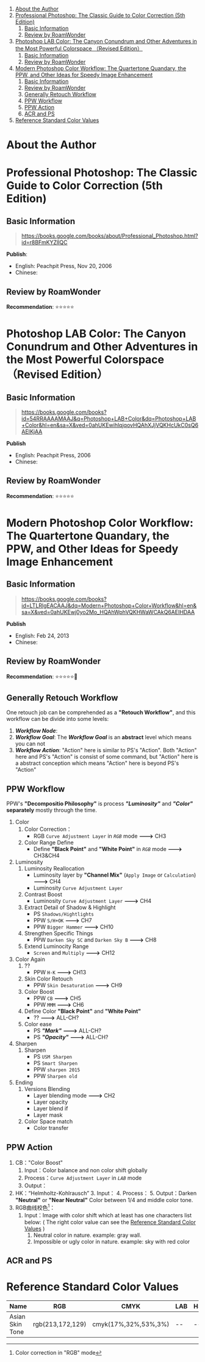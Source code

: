 
<!-- toc orderedList:1 depthFrom:1 depthTo:6 -->

1. [About the Author](#about-the-author)
1. [Professional Photoshop: The Classic Guide to Color Correction (5th Edition)](#professional-photoshop-the-classic-guide-to-color-correction-5th-edition)
	1. [Basic Information](#basic-information)
	1. [Review by RoamWonder](#review-by-roamwonder)
1. [Photoshop LAB Color: The Canyon Conundrum and Other Adventures in the Most Powerful Colorspace （Revised Edition）](#photoshop-lab-color-the-canyon-conundrum-and-other-adventures-in-the-most-powerful-colorspace-revised-edition)
	1. [Basic Information](#basic-information-1)
	1. [Review by RoamWonder](#review-by-roamwonder-1)
1. [Modern Photoshop Color Workflow: The Quartertone Quandary, the PPW, and Other Ideas for Speedy Image Enhancement](#modern-photoshop-color-workflow-the-quartertone-quandary-the-ppw-and-other-ideas-for-speedy-image-enhancement)
	1. [Basic Information](#basic-information-2)
	1. [Review by RoamWonder](#review-by-roamwonder-2)
	1. [Generally Retouch Workflow](#generally-retouch-workflow)
	1. [PPW Workflow](#ppw-workflow)
	1. [PPW Action](#ppw-action)
	1. [ACR and PS](#acr-and-ps)
1. [Reference Standard Color Values](#reference-standard-color-values)

<!-- tocstop -->

# About the Author

# Professional Photoshop: The Classic Guide to Color Correction (5th Edition)
## Basic Information
><https://books.google.com/books/about/Professional_Photoshop.html?id=r8BFmKYZlIQC>

**Publish**:
+ English: Peachpit Press, Nov 20, 2006
+ Chinese:


## Review by RoamWonder
**Recommendation**: ⭐⭐⭐⭐⭐

# Photoshop LAB Color: The Canyon Conundrum and Other Adventures in the Most Powerful Colorspace （Revised Edition）
## Basic Information
><https://books.google.com/books?id=54RRAAAAMAAJ&q=Photoshop+LAB+Color&dq=Photoshop+LAB+Color&hl=en&sa=X&ved=0ahUKEwihlqjqovHQAhXJjVQKHcUkC0sQ6AEIKjAA>

**Publish**
+ English: Peachpit Press, 2006
+ Chinese:


## Review by RoamWonder
**Recommendation**: ⭐⭐⭐⭐⭐


# Modern Photoshop Color Workflow: The Quartertone Quandary, the PPW, and Other Ideas for Speedy Image Enhancement

## Basic Information
><https://books.google.com/books?id=LTLRlgEACAAJ&dq=Modern+Photoshop+Color+Workflow&hl=en&sa=X&ved=0ahUKEwj0yo2Mo_HQAhWphVQKHWaWCAkQ6AEIHDAA>

**Publish**
+ English: Feb 24, 2013
+ Chinese:

## Review by RoamWonder
**Recommendation**: ⭐⭐⭐⭐⭐🌟


## Generally Retouch Workflow
One retouch job can be comprehended as a **"Retouch Workflow"**, and this workflow can be divide into some levels:

1. _**Workflow Node**_:
2. _**Workflow Goal**_: The _**Workflow Goal**_ is an **abstract** level which means you can not
3. _**Workflow Action**_: "Action" here is similar to PS's "Action". Both "Action" here and PS's "Action" is consist of some command, but "Action" here is a abstract conception which means "Action" here is beyond PS's "Action"

## PPW Workflow
PPW's **"Decompositio Philosophy"** is process _**"Luminosity"**_ and _**"Color"**_ **separately** mostly through the time.


1. Color
    1. Color Correction：
        - RGB `Curve Adjustment Layer` in _`RGB`_ mode **--->** CH3
    4. Color Range Define
        - Define **"Black Point"** and **"White Point"** in _`RGB`_ mode **--->** CH3\&CH4
2. Luminosity
    1. Luminosity Reallocation
        - Luminosity layer by **"Channel Mix"** (`Apply Image` or `Calculation`) **--->** CH4
		- Luminosity `Curve Adjustment Layer`
    3. Contrast Boost
        - Luminosity `Curve Adjustment Layer` **--->** CH4
    5. Extract Detail of Shadow \& Highlight
        - PS `Shadows/Hightlights`
		- PPW `S/H+OK` **--->** CH7
        - PPW `Bigger Hammer` **--->** CH10
    7. Strengthen Specific Things
        - PPW `Darken Sky SC` and `Darken Sky B` **--->** CH8
    8. Extend Luminocity Range
        - `Screen` and `Multiply` **--->** CH12
3. Color Again
    1. ??
        - PPW `H-K` **--->** CH13
    5. Skin Color Retouch
		- PPW `Skin Desaturation` **--->** CH9
    7. Color Boost
        - PPW `CB` **--->** CH5
        - PPW `MMM` **--->** CH6
    10. Define Color **"Black Point"** and **"White Point"**
        - ?? **--->** ALL-CH?
    11. Color ease
        - PS **_"Mark"_** **--->** ALL-CH?
        - PS **_"Opacity"_** **--->** ALL-CH?
4. Sharpen
	1. Sharpen
		- PS `USM Sharpen`
		- PS `Smart Sharpen`
		- PPW `sharpen 2015`
		- PPW `Sharpen old`
5. Ending
    1. Versions Blending
        - Layer blending mode **--->** CH2
		- Layer opacity
		- Layer blend if
		- Layer mask
    8. Color Space match
        - Color transfer

## PPW Action
1. CB："Color Boost"
    1. Input：Color balance and non color shift globally
    2. Process：`Curve Adjustment Layer` in _`LAB`_ mode
    2. Output：
2. HK：“Helmholtz-Kohlrausch”
    3. Input：
    4. Process：
    5. Output：Darken **"Neutral"** or **"Near Neutral"** Color between 1/4 and middle color tone.
6. RGB曲线校色[^not-in-lab]：
    1. Input：Image with color shift which at least has one characters list below: ( The right color value can see the [Reference Standard Color Values](#reference-standard-color-values) )
        1. Neutral color in nature. example: gray wall.
        2. Impossible or ugly color in nature. example: sky with red color

[^not-in-lab]: Color correction in "RGB" mode

## ACR and PS


# Reference Standard Color Values
|Name|RGB|CMYK|LAB|HSB|
|--|--|--|--|--|
|Asian Skin Tone|rgb(213,172,129)|cmyk(17%,32%,53%,3%)|--|--|
